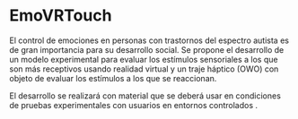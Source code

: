 # EmoVRTouch

El control de emociones en personas con trastornos del espectro autista es de gran importancia para su desarrollo social. 
Se propone el desarrollo de un modelo experimental para evaluar los estímulos sensoriales a los que son más receptivos usando 
realidad virtual y un traje háptico (OWO) con objeto de evaluar los estímulos a los que se reaccionan.  

El desarrollo se realizará con material que se deberá usar en condiciones de pruebas experimentales con usuarios en entornos 
controlados .
